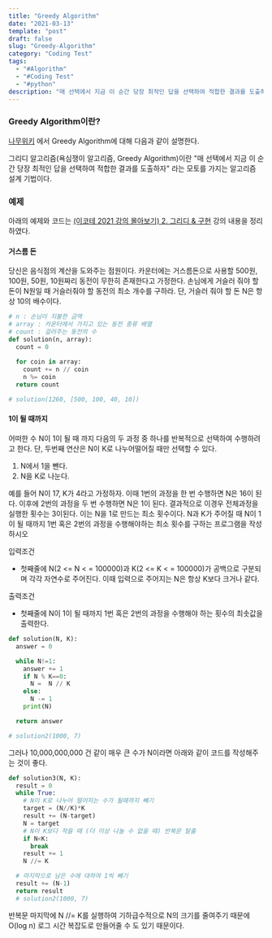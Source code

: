 ```yaml
---
title: "Greedy Algorithm"
date: "2021-03-13"
template: "post"
draft: false
slug: "Greedy-Algorithm"
category: "Coding Test"
tags:
  - "#Algorithm"
  - "#Coding Test"
  - "#python"
description: "매 선택에서 지금 이 순간 당장 최적인 답을 선택하여 적합한 결과를 도출하자"
---
```


### Greedy Algorithm이란?

[나무위키](https://namu.wiki/w/%EA%B7%B8%EB%A6%AC%EB%94%94%20%EC%95%8C%EA%B3%A0%EB%A6%AC%EC%A6%98)
에서 Greedy Algorithm에 대해 다음과 같이 설명한다.

그리디 알고리즘(욕심쟁이 알고리즘, Greedy Algorithm)이란 "매 선택에서 지금 이 순간 당장 최적인 답을 선택하여 적합한 결과를 도출하자" 라는 모토를 가지는 알고리즘 설계 기법이다.

### 예제

아래의 예제와 코드는 [(이코테 2021 강의 몰아보기) 2. 그리디 & 구현](https://www.youtube.com/watch?v=2zjoKjt97vQ&list=PLRx0vPvlEmdAghTr5mXQxGpHjWqSz0dgC&index=3) 강의 내용을 정리하였다.

#### 거스름 돈

당신은 음식점의 계산을 도와주는 점원이다.
카운터에는 거스름돈으로 사용할 500원, 100원, 50원, 10원짜리 동전이 무한히 존재한다고 가정한다.
손님에게 거슬러 줘야 할 돈이 N원일 때 거슬러줘야 할 동전의 최소 개수를 구하라.
단, 거슬러 줘야 할 돈 N은 항상 10의 배수이다.

```python
# n : 손님이 지불한 금액
# array : 카운터에서 가지고 있는 동전 종류 배열
# count : 걸러주는 동전의 수
def solution(n, array):
  count = 0
 
  for coin in array:
    count += n // coin
    n %= coin
  return count

# solution(1260, [500, 100, 40, 10])  
```

#### 1이 될 때까지

어떠한 수 N이 1이 될 때 까지 다음의 두 과정 중 하나를 반복적으로 선택하여 수행하려고 한다.
단, 두번째 연산은 N이 K로 나누어떨어질 때만 선택할 수 있다.
1. N에서 1을 뺀다.
2. N을 K로 나눈다.

예를 들어 N이 17, K가 4라고 가정하자. 이때 1번의 과정을 한 번 수행하면 N은 16이 된다.
이후에 2번의 과정을 두 번 수행하면 N은 1이 된다. 결과적으로 이경우 전체과정을 실행한 횟수는 3이된다. 이는 N을 1로 만드는 최소 횟수이다.
N과 K가 주어질 때 N이 1이 될 때까지 1번 혹은 2번의 과정을 수행해야하는 최소 횟수를 구하는 프로그램을 작성하시오

입력조건
+ 첫째줄에 N(2 <= N < = 100000)과 K(2 <= K < = 100000)가 공백으로 구분되며 각각 자연수로 주어진다.
이때 입력으로 주어지는 N은 항상 K보다 크거나 같다.

출력조건
+ 첫째줄에 N이 1이 될 때까지 1번 혹은 2번의 과정을 수행해야 하는 횟수의 최솟값을 출력한다.

```python
def solution(N, K):
  answer = 0

  while N!=1:
    answer += 1
    if N % K==0:
      N =  N // K
    else:
      N -= 1
    print(N)

  return answer

# solution2(1000, 7) 
```

그러나 10,000,000,000 건 같이 매우 큰 수가 N이라면 아래와 같이 코드를 작성해주는 것이 좋다.

```python
def solution3(N, K):
  result = 0
  while True:
    # N이 K로 나누어 떨어지는 수가 될때까지 빼기
    target = (N//K)*K
    result += (N-target)
    N = target
    # N이 K보다 작을 때 (더 이상 나눌 수 없을 때) 반복문 탈출
    if N<K:
      break
    result += 1
    N //= K

  # 마지막으로 남은 수에 대하여 1씩 빼기
  result += (N-1)
  return result
  # solution2(1000, 7) 
```
반복문 마지막에 N //= K를 실행하여 기하급수적으로 N의 크기를 줄여주기 때문에 O(log n) 로그 시간 복잡도로 만들어줄 수 도 있기 때문이다.